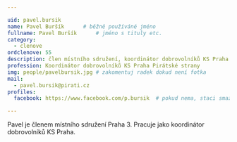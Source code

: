 ```yaml
---

uid: pavel.bursik
name: Pavel Buršík  	# běžně používáné jméno
fullname: Pavel Buršík  	# jméno s tituly etc.
category:
  - clenove
ordclenove: 55
description: člen místního sdružení, koordinátor dobrovolníků KS Praha
profession: Koordinátor dobrovolníků KS Praha Pirátské strany
img: people/pavelbursik.jpg # zakomentuj radek dokud není fotka
mail:
  - pavel.bursik@pirati.cz
profiles:
  facebook: https://www.facebook.com/p.bursik  # pokud nema, staci smazat tuto radku

---
```

 
Pavel je členem místního sdružení Praha 3. Pracuje jako koordinátor dobrovolníků KS Praha.
